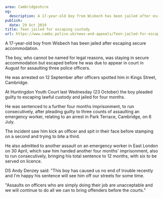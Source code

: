 ```yaml
area: Cambridgeshire
og:
  description: A 17-year-old boy from Wisbech has been jailed after escaping secure accommodation.
publish:
  date: 29 Oct 2019
title: Teen jailed for escaping custody
url: https://www.cambs.police.uk/news-and-appeals/Teen-jailed-for-escaping-custody
```

A 17-year-old boy from Wisbech has been jailed after escaping secure accommodation.

The boy, who cannot be named for legal reasons, was staying in secure accommodation but escaped before he was due to appear in court in August for assaulting three police officers.

He was arrested on 12 September after officers spotted him in Kings Street, Cambridge.

At Huntingdon Youth Court last Wednesday (23 October) the boy pleaded guilty to escaping lawful custody and jailed for four months.

He was sentenced to a further four months imprisonment, to run consecutively, after pleading guilty to three counts of assaulting an emergency worker, relating to an arrest in Park Terrace, Cambridge, on 6 July.

The incident saw him kick an officer and spit in their face before stamping on a second and trying to bite a third.

He also admitted to another assault on an emergency worker in East London on 30 April, which saw him handed another four months' imprisonment, also to run consecutively, bringing his total sentence to 12 months, with six to be served on licence.

DS Andy Denzey said: "This boy has caused us no end of trouble recently and I'm happy his sentence will see him off our streets for some time.

"Assaults on officers who are simply doing their job are unacceptable and we will continue to do all we can to bring offenders before the courts."
